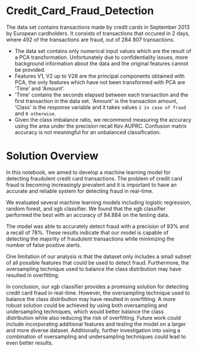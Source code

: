 # Credit_Card_Fraud_Detection
The data set contains transactions made by credit cards in September 2013 by European cardholders. It consists of transactions that occured in 2 days, where 492 of the transactions are fraud, out of 284 807 transactions.

- The data set contains only numerical input values which are the result of a PCA transformation. Unfortunately due to confidentiality issues, more background information about the data and the original features cannot be provided. 
-  Features V1, V2 up to V28 are the principal components obtained with PCA, the only features which have not been transformed with PCA are 'Time' and 'Amount'.
- 'Time' contains the seconds elapsed between each transaction and the first transaction in the data set. 'Amount' is the transaction amount, 'Class' is the response variable and it takes values `1 in case of fraud` and `0 otherwise`.
- Given the class imbalance ratio, we recommend measuring the accuracy using the area under the precision recall Kev AUPRC. Confusion matrix accuracy is not meaningful for an unbalanced classification.

# Solution Overview

In this notebook, we aimed to develop a machine learning model for detecting fraudulent credit card transactions. The problem of credit card fraud is becoming increasingly prevalent and it is important to have an accurate and reliable system for detecting fraud in real-time.

We evaluated several machine learning models including logistic regression, random forest, and xgb classifier. We found that the xgb classifier performed the best with an accuracy of 84.884 on the testing data.

The model was able to accurately detect fraud with a precision of 93% and a recall of 78%. These results indicate that our model is capable of detecting the majority of fraudulent transactions while minimizing the number of false positive alerts.

One limitation of our analysis is that the dataset only includes a small subset of all possible features that could be used to detect fraud. Furthermore, the oversampling technique used to balance the class distribution may have resulted in overfitting.

In conclusion, our xgb classifier provides a promising solution for detecting credit card fraud in real-time. However, the oversampling technique used to balance the class distribution may have resulted in overfitting. A more robust solution could be achieved by using both oversampling and undersampling techniques, which would better balance the class distribution while also reducing the risk of overfitting. Future work could include incorporating additional features and testing the model on a larger and more diverse dataset.  Additionally, further investigation into using a combination of oversampling and undersampling techniques could lead to even better results.

